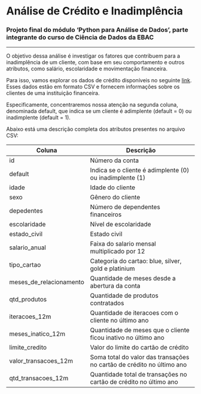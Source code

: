 # **Análise de Crédito e Inadimplência**

### Projeto final do módulo ‘Python para Análise de Dados’, parte integrante do curso de Ciência de Dados da EBAC
---

O objetivo dessa análise é investigar os fatores que contribuem para a inadimplência de um cliente, com base em seu comportamento e outros atributos, como salário, escolaridade e movimentação financeira.
 
Para isso, vamos explorar os dados de crédito disponíveis no seguinte [link](https://raw.githubusercontent.com/andre-marcos-perez/ebac-course-utils/develop/dataset/credito.csv). Esses dados estão em formato CSV e fornecem informações sobre os clientes de uma instituição financeira.

Especificamente, concentraremos nossa atenção na segunda coluna, denominada default, que indica se um cliente é adimplente (default = 0) ou inadimplente (default = 1).

Abaixo está uma descrição completa dos atributos presentes no  arquivo CSV:

| Coluna  | Descrição |
| ------- | --------- |
| id      | Número da conta |
| default | Indica se o cliente é adimplente (0) ou inadimplente (1) |
| idade   | Idade do cliente |
| sexo    | Gênero do cliente |
| depedentes | Número de dependentes financeiros |
| escolaridade | Nível de escolaridade |
| estado_civil | Estado civil |
| salario_anual | Faixa do salario mensal multiplicado por 12 |
| tipo_cartao | Categoria do cartao: blue, silver, gold e platinium |
| meses_de_relacionamento | Quantidade de meses desde a abertura da conta |
| qtd_produtos | Quantidade de produtos contratados |
| iteracoes_12m | Quantidade de iteracoes com o cliente no último ano |
| meses_inatico_12m | Quantidade de meses que o cliente ficou inativo no último ano |
| limite_credito | Valor do limite do cartão de crédito |
| valor_transacoes_12m | Soma total do valor das transações no cartão de crédito no último ano |
| qtd_transacoes_12m | Quantidade total de transações no cartão de crédito no último ano |

